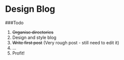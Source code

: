 Design Blog
===========

###Todo

1. ~~Organise directories~~
2. Design and style blog
3. ~~Write first post~~ (Very rough post - still need to edit it)
4. ...
5. Profit!